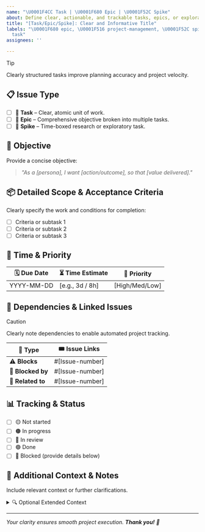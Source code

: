 ```yaml
---
name: "\U0001F4CC Task | \U0001F680 Epic | \U0001F52C Spike"
about: Define clear, actionable, and trackable tasks, epics, or exploratory spikes.
title: "[Task/Epic/Spike]: Clear and Informative Title"
labels: "\U0001F680 epic, \U0001F516 project-management, \U0001F52C spike, \U0001F4CC
  task"
assignees: ''

---
```


> [!TIP]
> Clearly structured tasks improve planning accuracy and project velocity.

## 📋 **Issue Type**

- [ ] 📌 **Task** – Clear, atomic unit of work.
- [ ] 🚀 **Epic** – Comprehensive objective broken into multiple tasks.
- [ ] 🔬 **Spike** – Time-boxed research or exploratory task.

## 🎯 **Objective**

Provide a concise objective:

> _"As a [persona], I want [action/outcome], so that [value delivered]."_

## 📦 **Detailed Scope & Acceptance Criteria**

Clearly specify the work and conditions for completion:

- [ ] Criteria or subtask 1
- [ ] Criteria or subtask 2
- [ ] Criteria or subtask 3

## 📅 **Time & Priority**

| 🗓️ Due Date | ⏳ Time Estimate | 🚦 Priority |
|-------------|-----------------|------------|
| YYYY-MM-DD  | [e.g., 3d / 8h] | [High/Med/Low] |

## 🧬 **Dependencies & Linked Issues**

> [!CAUTION]
> Clearly note dependencies to enable automated project tracking.

| 🔗 Type           | 🎟️ Issue Links |
|------------------|-----------------|
| ⚠️ **Blocks**     | #[Issue-number] |
| 🧩 **Blocked by** | #[Issue-number] |
| 📌 **Related to** | #[Issue-number] |

## 📊 **Tracking & Status**

- [ ] 🟡 Not started
- [ ] 🟠 In progress
- [ ] 🔵 In review
- [ ] 🟢 Done
- [ ] 🔴 Blocked (provide details below)

## 📝 **Additional Context & Notes**

Include relevant context or further clarifications.

<details>
<summary>🔍 Optional Extended Context</summary>

Provide any extra materials, documents, or notes here.

</details>

---

_Your clarity ensures smooth project execution. **Thank you!** 🌟_
